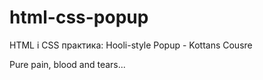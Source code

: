 # html-css-popup
HTML і CSS практика: Hooli-style Popup - Kottans Cousre

Pure pain, blood and tears...
